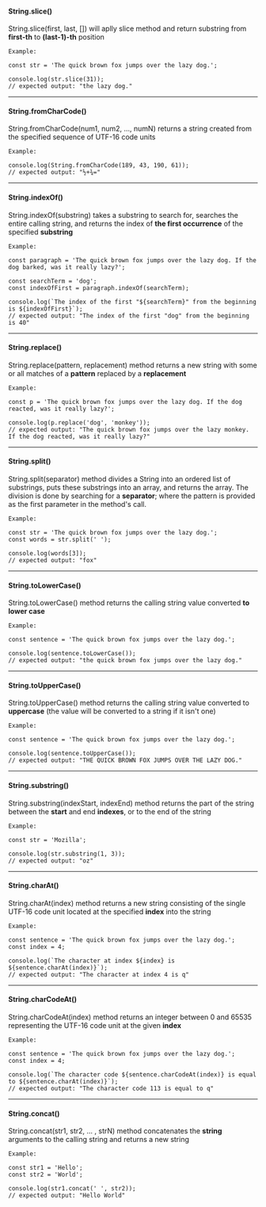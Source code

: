 #### String.slice() ####
String.slice(first, last, []) will aplly slice method and return substring from **first-th** to **(last-1)-th** position

```
Example:
```
```
const str = 'The quick brown fox jumps over the lazy dog.';

console.log(str.slice(31));
// expected output: "the lazy dog."
```
---


#### String.fromCharCode() ####
String.fromCharCode(num1, num2, ..., numN) returns a string created from the specified sequence of UTF-16 code units
```
Example:
```
```
console.log(String.fromCharCode(189, 43, 190, 61));
// expected output: "½+¾="
```
---


#### String.indexOf() ####
String.indexOf(substring) takes a substring to search for, searches the entire calling string, and returns the index of **the first occurrence** of the specified **substring**
```
Example:
```
```
const paragraph = 'The quick brown fox jumps over the lazy dog. If the dog barked, was it really lazy?';

const searchTerm = 'dog';
const indexOfFirst = paragraph.indexOf(searchTerm);

console.log(`The index of the first "${searchTerm}" from the beginning is ${indexOfFirst}`);
// expected output: "The index of the first "dog" from the beginning is 40"
```
---


#### String.replace() ####
String.replace(pattern, replacement) method returns a new string with some or all matches of a **pattern** replaced by a **replacement**
```
Example:
```
```
const p = 'The quick brown fox jumps over the lazy dog. If the dog reacted, was it really lazy?';

console.log(p.replace('dog', 'monkey'));
// expected output: "The quick brown fox jumps over the lazy monkey. If the dog reacted, was it really lazy?"
```
---


#### String.split() ####
String.split(separator) method divides a String into an ordered list of substrings, puts these substrings into an array, and returns the array. The division is done by searching for a **separator**; where the pattern is provided as the first parameter in the method's call.
```
Example:
```
```
const str = 'The quick brown fox jumps over the lazy dog.';
const words = str.split(' ');

console.log(words[3]);
// expected output: "fox"
```
---


#### String.toLowerCase() ####
String.toLowerCase() method returns the calling string value converted **to lower case**
```
Example:
```
```
const sentence = 'The quick brown fox jumps over the lazy dog.';

console.log(sentence.toLowerCase());
// expected output: "the quick brown fox jumps over the lazy dog."
```
---


#### String.toUpperCase() ####
String.toUpperCase() method returns the calling string value converted to **uppercase** (the value will be converted to a string if it isn't one)
```
Example:
```
```
const sentence = 'The quick brown fox jumps over the lazy dog.';

console.log(sentence.toUpperCase());
// expected output: "THE QUICK BROWN FOX JUMPS OVER THE LAZY DOG."
```
---


#### String.substring() ####
String.substring(indexStart, indexEnd) method returns the part of the string between the **start** and end **indexes**, or to the end of the string
```
Example:
```
```
const str = 'Mozilla';

console.log(str.substring(1, 3));
// expected output: "oz"
```
---


#### String.charAt() ####
String.charAt(index) method returns a new string consisting of the single UTF-16 code unit located at the specified **index** into the string
```
Example:
```
```
const sentence = 'The quick brown fox jumps over the lazy dog.';
const index = 4;

console.log(`The character at index ${index} is ${sentence.charAt(index)}`);
// expected output: "The character at index 4 is q"
```
---
#### String.charCodeAt() ####
String.charCodeAt(index) method returns an integer between 0 and 65535 representing the UTF-16 code unit at the given **index**
```
Example:
```
```
const sentence = 'The quick brown fox jumps over the lazy dog.';
const index = 4;

console.log(`The character code ${sentence.charCodeAt(index)} is equal to ${sentence.charAt(index)}`);
// expected output: "The character code 113 is equal to q"
```
---


#### String.concat() ####
String.concat(str1, str2, ... , strN) method concatenates the **string** arguments to the calling string and returns a new string
```
Example:
```
```
const str1 = 'Hello';
const str2 = 'World';

console.log(str1.concat(' ', str2));
// expected output: "Hello World"
```
